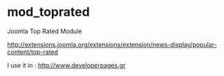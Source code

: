 # mod_toprated
Joomla Top Rated Module

http://extensions.joomla.org/extensions/extension/news-display/popular-content/top-rated

I use it in : http://www.developerpages.gr
